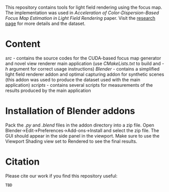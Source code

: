 This repository contains tools for light field rendering using the focus map. The implementation was used in *Acceleration of Color-Dispersion-Based Focus Map Estimation in Light Field Rendering* paper. Visit the [research page](https://www.fit.vutbr.cz/~ichlubna/lf) for more details and the dataset.

# Content
*src* - contains the source codes for the CUDA-based focus map generator and novel view renderer main application (use *CMakeLists.txt* to build and *-h* argument for correct usage instructions)
*Blender* - contains a simplified light field renderer addon and optimal capturing addon for synthetic scenes (this addon was used to produce the dataset used with the main application)
*scripts* - contains several scripts for measurements of the results produced by the main application

# Installation of Blender addons
Pack the *.py* and *.blend* files in the addon directory into a zip file. Open Blender->Edit->Preferences->Add-ons->Install and select the zip file. The GUI should appear in the side panel in the viewport. Make sure to use the Viewport Shading view set to Rendered to see the final results.

# Citation
Please cite our work if you find this repository useful:
```
TBD
```
